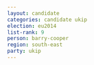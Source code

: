 ```yaml
---
layout: candidate
categories: candidate ukip
election: eu2014
list-rank: 9
person: barry-cooper
region: south-east
party: ukip
---
```

